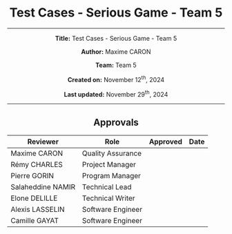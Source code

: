 <div align="center">

# Test Cases - Serious Game - Team 5

---

**Title:** Test Cases - Serious Game - Team 5

**Author:** Maxime CARON

**Team:** Team 5

**Created on:** November 12<sup>th</sup>, 2024

**Last updated:** November 29<sup>th</sup>, 2024

---

## Approvals

| Reviewer          | Role              | Approved | Date |
| ----------------- | ----------------- | -------- | ---- |
| Maxime CARON      | Quality Assurance |          |      |
| Rémy CHARLES      | Project Manager   |          |      |
| Pierre GORIN      | Program Manager   |          |      |
| Salaheddine NAMIR | Technical Lead    |          |      |
| Elone DELILLE     | Technical Writer  |          |      |
| Alexis LASSELIN   | Software Engineer |          |      |
| Camille GAYAT     | Software Engineer |          |      |

</div>